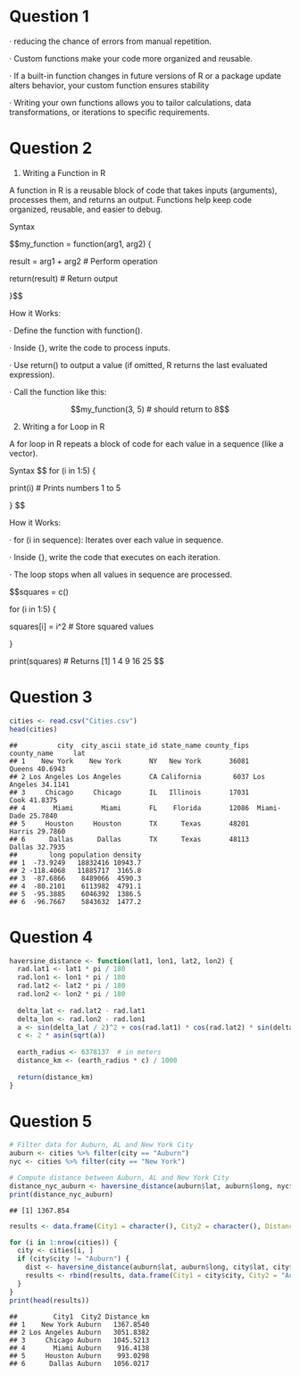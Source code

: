 # Question 1

· reducing the chance of errors from manual repetition.

· Custom functions make your code more organized and reusable.

· If a built-in function changes in future versions of R or a package
update alters behavior, your custom function ensures stability

· Writing your own functions allows you to tailor calculations, data
transformations, or iterations to specific requirements.

# Question 2

1)  Writing a Function in R

A function in R is a reusable block of code that takes inputs
(arguments), processes them, and returns an output. Functions help keep
code organized, reusable, and easier to debug.

Syntax

\$\$my_function = function(arg1, arg2) {

result = arg1 + arg2 \# Perform operation

return(result) \# Return output

}\$\$

How it Works:

· Define the function with function().

· Inside {}, write the code to process inputs.

· Use return() to output a value (if omitted, R returns the last
evaluated expression).

· Call the function like this:

$$my_function(3, 5) # should return to 8$$

2)  Writing a for Loop in R

A for loop in R repeats a block of code for each value in a sequence
(like a vector).

Syntax \$\$ for (i in 1:5) {

print(i) \# Prints numbers 1 to 5

} \$\$

How it Works:

· for (i in sequence): Iterates over each value in sequence.

· Inside {}, write the code that executes on each iteration.

· The loop stops when all values in sequence are processed.

\$\$squares = c()

for (i in 1:5) {

squares\[i\] = i^2 \# Store squared values

}

print(squares) \# Returns \[1\] 1 4 9 16 25 \$\$

# Question 3

``` r
cities <- read.csv("Cities.csv")
head(cities)
```

    ##          city  city_ascii state_id state_name county_fips county_name     lat
    ## 1    New York    New York       NY   New York       36081      Queens 40.6943
    ## 2 Los Angeles Los Angeles       CA California        6037 Los Angeles 34.1141
    ## 3     Chicago     Chicago       IL   Illinois       17031        Cook 41.8375
    ## 4       Miami       Miami       FL    Florida       12086  Miami-Dade 25.7840
    ## 5     Houston     Houston       TX      Texas       48201      Harris 29.7860
    ## 6      Dallas      Dallas       TX      Texas       48113      Dallas 32.7935
    ##        long population density
    ## 1  -73.9249   18832416 10943.7
    ## 2 -118.4068   11885717  3165.8
    ## 3  -87.6866    8489066  4590.3
    ## 4  -80.2101    6113982  4791.1
    ## 5  -95.3885    6046392  1386.5
    ## 6  -96.7667    5843632  1477.2

# Question 4

``` r
haversine_distance <- function(lat1, lon1, lat2, lon2) {
  rad.lat1 <- lat1 * pi / 180
  rad.lon1 <- lon1 * pi / 180
  rad.lat2 <- lat2 * pi / 180
  rad.lon2 <- lon2 * pi / 180
  
  delta_lat <- rad.lat2 - rad.lat1
  delta_lon <- rad.lon2 - rad.lon1
  a <- sin(delta_lat / 2)^2 + cos(rad.lat1) * cos(rad.lat2) * sin(delta_lon / 2)^2
  c <- 2 * asin(sqrt(a))
  
  earth_radius <- 6378137  # in meters
  distance_km <- (earth_radius * c) / 1000
  
  return(distance_km)
}
```

# Question 5

``` r
# Filter data for Auburn, AL and New York City
auburn <- cities %>% filter(city == "Auburn")
nyc <- cities %>% filter(city == "New York")

# Compute distance between Auburn, AL and New York City
distance_nyc_auburn <- haversine_distance(auburn$lat, auburn$long, nyc$lat, nyc$long)
print(distance_nyc_auburn)
```

    ## [1] 1367.854

``` r
results <- data.frame(City1 = character(), City2 = character(), Distance_km = numeric(), stringsAsFactors = FALSE)

for (i in 1:nrow(cities)) {
  city <- cities[i, ]
  if (city$city != "Auburn") {
    dist <- haversine_distance(auburn$lat, auburn$long, city$lat, city$long)
    results <- rbind(results, data.frame(City1 = city$city, City2 = "Auburn", Distance_km = dist))
  }
}
print(head(results))
```

    ##         City1  City2 Distance_km
    ## 1    New York Auburn   1367.8540
    ## 2 Los Angeles Auburn   3051.8382
    ## 3     Chicago Auburn   1045.5213
    ## 4       Miami Auburn    916.4138
    ## 5     Houston Auburn    993.0298
    ## 6      Dallas Auburn   1056.0217

